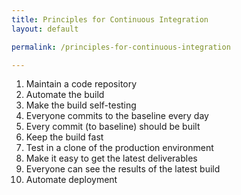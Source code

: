 ```yaml
---
title: Principles for Continuous Integration
layout: default

permalink: /principles-for-continuous-integration

---
```


1. Maintain a code repository
1. Automate the build
1. Make the build self-testing
1. Everyone commits to the baseline every day
1. Every commit (to baseline) should be built
1. Keep the build fast
1. Test in a clone of the production environment
1. Make it easy to get the latest deliverables
1. Everyone can see the results of the latest build
1. Automate deployment